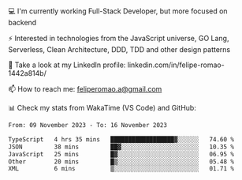 💻 I'm currently working Full-Stack Developer, but more focused on backend

⚡ Interested in technologies from the JavaScript universe, GO Lang, Serverless, Clean Architecture, DDD, TDD and other design patterns

👥 Take a look at my LinkedIn profile: linkedin.com/in/felipe-romao-1442a814b/

📫 How to reach me: feliperomao.a@gmail.com

📊 Check my stats from WakaTime (VS Code) and GitHub:

<!--START_SECTION:waka-->

```txt
From: 09 November 2023 - To: 16 November 2023

TypeScript   4 hrs 35 mins   ██████████████████▓░░░░░░   74.60 %
JSON         38 mins         ██▓░░░░░░░░░░░░░░░░░░░░░░   10.35 %
JavaScript   25 mins         █▓░░░░░░░░░░░░░░░░░░░░░░░   06.95 %
Other        20 mins         █▒░░░░░░░░░░░░░░░░░░░░░░░   05.48 %
XML          6 mins          ▒░░░░░░░░░░░░░░░░░░░░░░░░   01.71 %
```

<!--END_SECTION:waka-->

